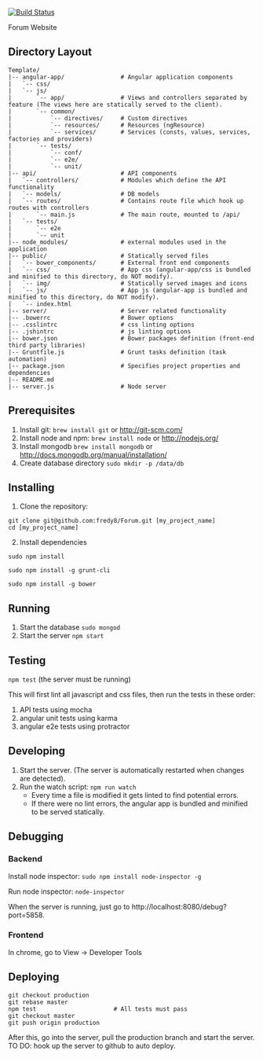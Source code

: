 [![Build Status](https://semaphoreapp.com/api/v1/projects/1d526ec2-ecb2-4a55-aecc-f63841f19c77/366041/badge.png)](https://semaphoreapp.com/fredy8/forum)      


Forum Website

Directory Layout
----------------
```
Template/
|-- angular-app/                # Angular application components
|   `-- css/
|   `-- js/
|       `-- app/                # Views and controllers separated by feature (The views here are statically served to the client).
|       `-- common/
|           `-- directives/     # Custom directives
|           `-- resources/      # Resources (ngResource)
|           `-- services/       # Services (consts, values, services, factories and providers)
|       `-- tests/
|           `-- conf/
|           `-- e2e/
|           `-- unit/
|-- api/                        # API components
|   `-- controllers/            # Modules which define the API functionality
|   `-- models/                 # DB models
|   `-- routes/                 # Contains route file which hook up routes with controllers
|       `-- main.js             # The main route, mounted to /api/
|   `-- tests/
|       `-- e2e
|       `-- unit
|-- node_modules/               # external modules used in the application
|-- public/                     # Statically served files
|   `-- bower_components/       # External front end components
|   `-- css/                    # App css (angular-app/css is bundled and minified to this directory, do NOT modify).
|   `-- img/                    # Statically served images and icons
|   `-- js/                     # App js (angular-app is bundled and minified to this directory, do NOT modify).
|   `-- index.html
|-- server/                     # Server related functionality
|-- .bowerrc                    # Bower options
|-- .csslintrc                  # css linting options
|-- .jshintrc                   # js linting options
|-- bower.json                  # Bower packages definition (front-end third party libraries)
|-- Gruntfile.js                # Grunt tasks definition (task automation)
|-- package.json                # Specifies project properties and dependencies
|-- README.md
|-- server.js                   # Node server
```

Prerequisites
-------------

1. Install git:
  `brew install git` or http://git-scm.com/
2. Install node and npm:
  `brew install node` or http://nodejs.org/
3. Install mongodb
  `brew install mongodb` or http://docs.mongodb.org/manual/installation/
4. Create database directory
  `sudo mkdir -p /data/db`

Installing
----------

1. Clone the repository:

  ```
  git clone git@github.com:fredy8/Forum.git [my_project_name]
  cd [my_project_name]
  ```
2. Install dependencies
  
  `sudo npm install`

  `sudo npm install -g grunt-cli`
  
  `sudo npm install -g bower`

Running
-------

1. Start the database
  `sudo mongod`
2. Start the server
  `npm start`

Testing
-------
  `npm test` (the server must be running)

This will first lint all javascript and css files, then run the tests in these order:

1. API tests using mocha
2. angular unit tests using karma
3. angular e2e tests using protractor

Developing
----------

1. Start the server. (The server is automatically restarted when changes are detected).
2. Run the watch script:
  `npm run watch`
   * Every time a file is modified it gets linted to find potential errors.
   * If there were no lint errors, the angular app is bundled and minified to be served statically.

Debugging
---------
### Backend
Install node inspector:
`sudo npm install node-inspector -g`

Run node inspector:
`node-inspector`

When the server is running, just go to http://localhost:8080/debug?port=5858.

### Frontend
In chrome, go to View -> Developer Tools

Deploying
---------
```
git checkout production
git rebase master
npm test                      # All tests must pass
git checkout master
git push origin production
```

After this, go into the server, pull the production branch and start the server.
TO DO: hook up the server to github to auto deploy.

